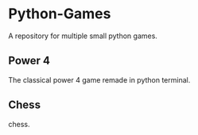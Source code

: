 # Python-Games

A repository for multiple small python games.

## Power 4

The classical power 4 game remade in python terminal.

## Chess

chess.
